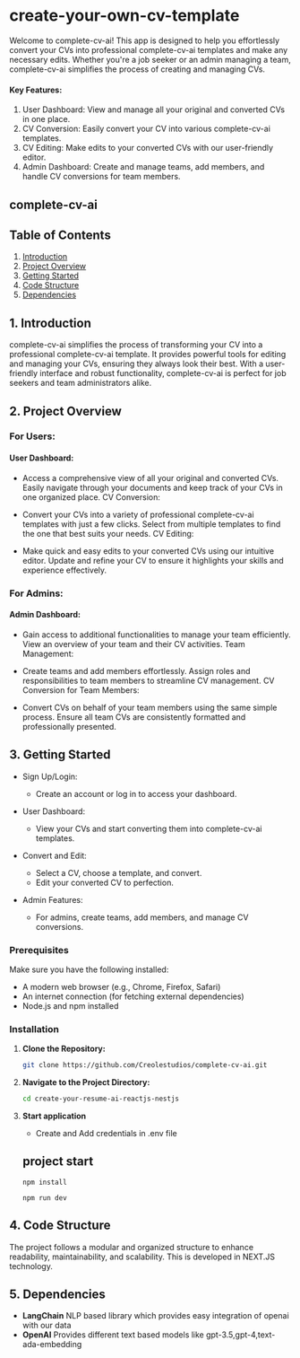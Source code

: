 # create-your-own-cv-template
Welcome to complete-cv-ai! This app is designed to help you effortlessly convert your CVs into professional complete-cv-ai templates and make any necessary edits. Whether you're a job seeker or an admin managing a team, complete-cv-ai simplifies the process of creating and managing CVs.



#### Key Features:
1. User Dashboard: View and manage all your original and converted CVs in one place.
2. CV Conversion: Easily convert your CV into various complete-cv-ai templates.
3. CV Editing: Make edits to your converted CVs with our user-friendly editor.
4. Admin Dashboard: Create and manage teams, add members, and handle CV conversions for team members.






## complete-cv-ai 

## Table of Contents

1. [Introduction](#1-introduction)
2. [Project Overview](#2-project-overview)
3. [Getting Started](#3-getting-started)
4. [Code Structure](#4-code-structure)
5. [Dependencies](#5-dependencies)


## 1. Introduction


complete-cv-ai simplifies the process of transforming your CV into a professional complete-cv-ai template. It provides powerful tools for editing and managing your CVs, ensuring they always look their best. With a user-friendly interface and robust functionality, complete-cv-ai is perfect for job seekers and team administrators alike.



## 2. Project Overview


### For Users:
#### User Dashboard:

- Access a comprehensive view of all your original and converted CVs.
Easily navigate through your documents and keep track of your CVs in one organized place.
CV Conversion:

- Convert your CVs into a variety of professional complete-cv-ai templates with just a few clicks.
Select from multiple templates to find the one that best suits your needs.
CV Editing:

- Make quick and easy edits to your converted CVs using our intuitive editor.
Update and refine your CV to ensure it highlights your skills and experience effectively.
### For Admins:
#### Admin Dashboard:

- Gain access to additional functionalities to manage your team efficiently.
View an overview of your team and their CV activities.
Team Management:

- Create teams and add members effortlessly.
Assign roles and responsibilities to team members to streamline CV management.
CV Conversion for Team Members:

- Convert CVs on behalf of your team members using the same simple process.
Ensure all team CVs are consistently formatted and professionally presented.


## 3. Getting Started

- Sign Up/Login:
    - Create an account or log in to access your dashboard.

- User Dashboard:
    - View your CVs and start converting them into complete-cv-ai templates.

- Convert and Edit:
    - Select a CV, choose a template, and convert.
    - Edit your converted CV to perfection.

- Admin Features:
    - For admins, create teams, add members, and manage CV conversions.


### Prerequisites

Make sure you have the following installed:

- A modern web browser (e.g., Chrome, Firefox, Safari)
- An internet connection (for fetching external dependencies)
- Node.js and npm installed 

### Installation

1. **Clone the Repository:**

   ```bash
   git clone https://github.com/Creolestudios/complete-cv-ai.git
   ```

2. **Navigate to the Project Directory:**

   ```bash
   cd create-your-resume-ai-reactjs-nestjs
   ```

3. **Start application**

   * Create and Add credentials in .env file 


   ## project start

   ```
   npm install 

   npm run dev

   ```





## 4. Code Structure

The project follows a modular and organized structure to enhance readability, maintainability, and scalability. This is developed in NEXT.JS technology.
## 5. Dependencies

- **LangChain** NLP based library which provides easy integration of openai with our data 
- **OpenAI** Provides different text based models like gpt-3.5,gpt-4,text-ada-embedding




